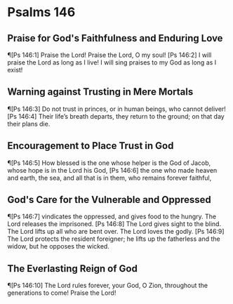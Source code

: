 # Psalms 146

## Praise for God's Faithfulness and Enduring Love
¶[Ps 146:1] Praise the Lord! Praise the Lord, O my soul!
[Ps 146:2] I will praise the Lord as long as I live! I will sing praises to my God as long as I exist!

## Warning against Trusting in Mere Mortals
¶[Ps 146:3] Do not trust in princes, or in human beings, who cannot deliver!
[Ps 146:4] Their life’s breath departs, they return to the ground; on that day their plans die.

## Encouragement to Place Trust in God
¶[Ps 146:5] How blessed is the one whose helper is the God of Jacob, whose hope is in the Lord his God,
[Ps 146:6] the one who made heaven and earth, the sea, and all that is in them, who remains forever faithful,

## God's Care for the Vulnerable and Oppressed
¶[Ps 146:7] vindicates the oppressed, and gives food to the hungry. The Lord releases the imprisoned.
[Ps 146:8] The Lord gives sight to the blind. The Lord lifts up all who are bent over. The Lord loves the godly.
[Ps 146:9] The Lord protects the resident foreigner; he lifts up the fatherless and the widow, but he opposes the wicked.

## The Everlasting Reign of God
¶[Ps 146:10] The Lord rules forever, your God, O Zion, throughout the generations to come! Praise the Lord!
